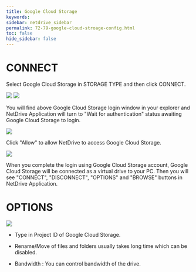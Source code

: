 ```yaml
---
title: Google Cloud Storage
keywords:
sidebar: netdrive_sidebar
permalink: 72-79-google-cloud-stroage-config.html
toc: false
hide_sidebar: false
---
```


CONNECT
==================
Select Google Cloud Storage in STORAGE TYPE and then click CONNECT.

<img class="markdown" src="https://doc.bdrive.com/images/google_cloud_stroage_config_1.jpg">

<img class="markdown" src="https://doc.bdrive.com/images/google_cloud_stroage_config_2.jpg">

You will find above Google Cloud Storage login window in your explorer and NetDrive Application will turn to "Wait for authentication" status awaiting Google Cloud Storage to login.

<img class="markdown" src="https://doc.bdrive.com/images/google_cloud_stroage_config_3.jpg">

Click "Allow" to allow NetDrive to access Google Cloud Storage.

<img class="markdown" src="https://doc.bdrive.com/images/google_cloud_stroage_config_4.jpg">

When you complete the login using Google Cloud Storage account, Google Cloud Storage will be connected as a virtual drive to your PC. Then you will see "CONNECT", "DISCONNECT", "OPTIONS" and "BROWSE" buttons in NetDrive Application.

OPTIONS
==================

<img class="markdown" src="https://doc.bdrive.com/images/google_cloud_stroage_config_5.jpg">


* Type in Project ID of Google Cloud Storage.

* Rename/Move of files and folders usually takes long time which can be disabled.

* Bandwidth : You can control bandwidth of the drive.

